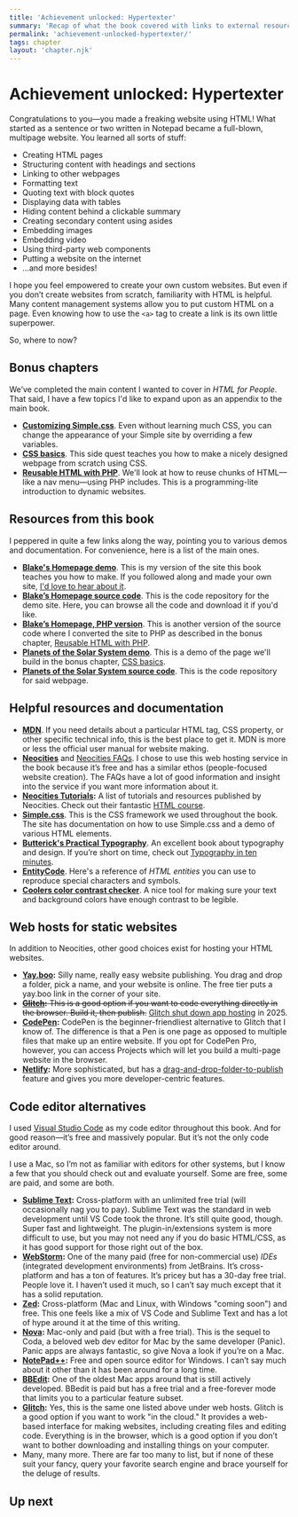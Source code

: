 ```yaml
---
title: 'Achievement unlocked: Hypertexter'
summary: 'Recap of what the book covered with links to external resources and documentation related to web development and design.'
permalink: 'achievement-unlocked-hypertexter/'
tags: chapter
layout: 'chapter.njk'
---
```


# Achievement unlocked: Hypertexter

Congratulations to you—you made a freaking website using HTML! What started as a sentence or two written in Notepad became a full-blown, multipage website. You learned all sorts of stuff:

- Creating HTML pages
- Structuring content with headings and sections
- Linking to other webpages
- Formatting text
- Quoting text with block quotes
- Displaying data with tables
- Hiding content behind a clickable summary
- Creating secondary content using asides
- Embedding images
- Embedding video
- Using third-party web components
- Putting a website on the internet
- ...and more besides!

I hope you feel empowered to create your own custom websites. But even if you don’t create websites from scratch, familiarity with HTML is helpful. Many content management systems allow you to put custom HTML on a page. Even knowing how to use the `<a>` tag to create a link is its own little superpower.

So, where to now?

## Bonus chapters

We’ve completed the main content I wanted to cover in _HTML for People_. That said, I have a few topics I'd like to expand upon as an appendix to the main book.

- **[Customizing Simple.css](/customizing-simple-css)**. Even without learning much CSS, you can change the appearance of your Simple site by overriding a few variables.
- **[CSS basics](/css-basics)**. This side quest teaches you how to make a nicely designed webpage from scratch using CSS.
- **[Reusable HTML with PHP](/reusable-html-with-php)**. We'll look at how to reuse chunks of HTML—like a nav menu—using PHP includes. This is a programming-lite introduction to dynamic websites.

## Resources from this book

I peppered in quite a few links along the way, pointing you to various demos and documentation. For convenience, here is a list of the main ones.

- **[Blake's Homepage demo](https://demo.htmlforpeople.com/)**. This is my version of the site this book teaches you how to make. If you followed along and made your own site, [I'd love to hear about it](https://blakewatson.com/about/#contact-me).
- **[Blake’s Homepage source code](https://github.com/blakewatson/htmlforpeopledemo)**. This is the code repository for the demo site. Here, you can browse all the code and download it if you'd like.
- **[Blake’s Homepage, PHP version](https://github.com/blakewatson/htmlforpeopledemo/tree/php)**. This is another version of the source code where I converted the site to PHP as described in the bonus chapter, [Reusable HTML with PHP](/reusable-html-with-php).
- **[Planets of the Solar System demo](https://planets.htmlforpeople.com/)**. This is a demo of the page we'll build in the bonus chapter, [CSS basics](/css-basics).
- **[Planets of the Solar System source code](https://github.com/blakewatson/css-basics)**. This is the code repository for said webpage.

## Helpful resources and documentation

- **[MDN](https://developer.mozilla.org)**. If you need details about a particular HTML tag, CSS property, or other specific technical info, this is the best place to get it. MDN is more or less the official user manual for website making.
- **[Neocities](https://neocities.org/)** and [Neocities FAQs](https://neocities.org/contact). I chose to use this web hosting service in the book because it’s free and has a similar ethos (people-focused website creation). The FAQs have a lot of good information and insight into the service if you want more information about it.
- **[Neocities Tutorials](https://neocities.org/tutorials):** A list of tutorials and resources published by Neocities. Check out their fantastic [HTML course](https://neocities.org/tutorial/html/1).
- **[Simple.css](https://simplecss.org/)**. This is the CSS framework we used throughout the book. The site has documentation on how to use Simple.css and a demo of various HTML elements.
- **[Butterick's Practical Typography](https://practicaltypography.com/)**. An excellent book about typography and design. If you’re short on time, check out [Typography in ten minutes](https://practicaltypography.com/typography-in-ten-minutes.html).
- **[EntityCode](https://entitycode.com/)**. Here's a reference of _HTML entities_ you can use to reproduce special characters and symbols.
- **[Coolers color contrast checker](https://coolors.co/contrast-checker)**. A nice tool for making sure your text and background colors have enough contrast to be legible.

## Web hosts for static websites

In addition to Neocities, other good choices exist for hosting your HTML websites.

- **[Yay.boo](https://yay.boo/):** Silly name, really easy website publishing. You drag and drop a folder, pick a name, and your website is online. The free tier puts a yay.boo link in the corner of your site.
- ~~**[Glitch](https://glitch.com/):** This is a good option if you want to code everything directly in the browser. Build it, then publish.~~ [Glitch shut down app hosting](https://perma.cc/C5KE-CMZV) in 2025.
- **[CodePen](https://codepen.io/):** CodePen is the beginner-friendliest alternative to Glitch that I know of. The difference is that a Pen is one page as opposed to multiple files that make up an entire website. If you opt for CodePen Pro, however, you can access Projects which will let you build a multi-page website in the browser.
- **[Netlify](https://www.netlify.com/):** More sophisticated, but has a [drag-and-drop-folder-to-publish](https://perma.cc/W3PH-5KRS) feature and gives you more developer-centric features.

## Code editor alternatives

I used [Visual Studio Code](https://code.visualstudio.com/) as my code editor throughout this book. And for good reason—it’s free and massively popular. But it’s not the only code editor around.

I use a Mac, so I’m not as familiar with editors for other systems, but I know a few that you should check out and evaluate yourself. Some are free, some are paid, and some are both.

- **[Sublime Text](https://www.sublimetext.com/):** Cross-platform with an unlimited free trial (will occasionally nag you to pay). Sublime Text was the standard in web development until VS Code took the throne. It’s still quite good, though. Super fast and lightweight. The plugin-in/extensions system is more difficult to use, but you may not need any if you do basic HTML/CSS, as it has good support for those right out of the box.
- **[WebStorm](https://www.jetbrains.com/webstorm/):** One of the many paid (free for non-commercial use) _IDEs_ (integrated development environments) from JetBrains. It’s cross-platform and has a ton of features. It’s pricey but has a 30-day free trial. People love it. I haven’t used it much, so I can’t say much except that it has a solid reputation.
- **[Zed](https://zed.dev/):** Cross-platform (Mac and Linux, with Windows "coming soon") and free. This one feels like a mix of VS Code and Sublime Text and has a lot of hype around it at the time of this writing.
- **[Nova](https://nova.app/):** Mac-only and paid (but with a free trial). This is the sequel to Coda, a beloved web dev editor for Mac by the same developer (Panic). Panic apps are always fantastic, so give Nova a look if you’re on a Mac.
- **[NotePad++](https://notepad-plus-plus.org/):** Free and open source editor for Windows. I can’t say much about it other than it has been around for a long time.
- **[BBEdit](https://www.barebones.com/products/bbedit/):** One of the oldest Mac apps around that is still actively developed. BBedit is paid but has a free trial and a free-forever mode that limits you to a particular feature subset.
- **[Glitch](https://glitch.com/):** Yes, this is the same one listed above under web hosts. Glitch is a good option if you want to work "in the cloud." It provides a web-based interface for making websites, including creating files and editing code. Everything is in the browser, which is a good option if you don’t want to bother downloading and installing things on your computer.
- Many, many more. There are far too many to list, but if none of these suit your fancy, query your favorite search engine and brace yourself for the deluge of results.

## Up next